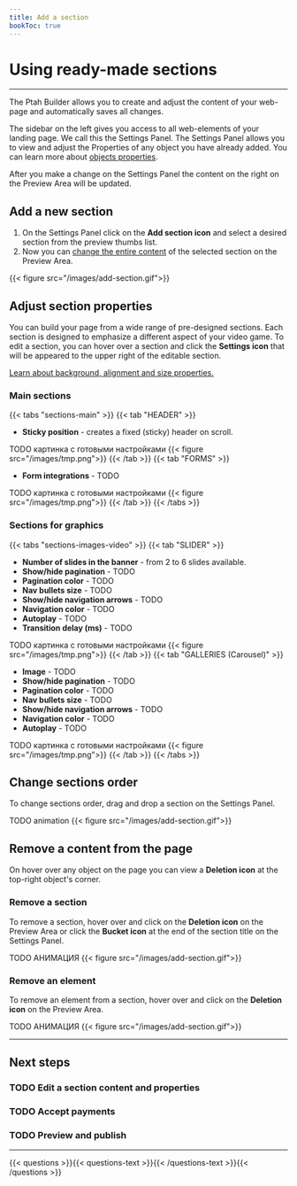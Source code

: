 ```yaml
---
title: Add a section
bookToc: true
---
```


# Using ready-made sections
***

The Ptah Builder allows you to create and adjust the content of your web-page and automatically saves all changes.

The sidebar on the left gives you access to all web-elements of your landing page. We call this the Settings Panel.
The Settings Panel allows you to view and adjust the Properties of any object you have already added.
You can learn more about [objects properties](/docs/edit-section).

After you make a change on the Settings Panel the content on the right on the Preview Area will be updated. 

## Add a new section

1. On the Settings Panel click on the **Add section icon** and select a desired section from the preview thumbs list.
2. Now you can [change the entire content](/docs/edit-section) of the selected section on the Preview Area.

{{< figure src="/images/add-section.gif">}}

## Adjust section properties

You can build your page from a wide range of pre-designed sections.
Each section is designed to emphasize a different aspect of your video game.
To edit a section, you can hover over a section and click the **Settings icon** that will be appeared to the upper right of the editable section.

[Learn about background, alignment and size properties.](TODO)

### **Main sections**

{{< tabs "sections-main" >}}
{{< tab "HEADER" >}}
- **Sticky position** - creates a fixed (sticky) header on scroll.

TODO картинка с готовыми настройками
{{< figure src="/images/tmp.png">}}
{{< /tab >}}
{{< tab "FORMS" >}}
- **Form integrations** - TODO

TODO картинка с готовыми настройками
{{< figure src="/images/tmp.png">}}
{{< /tab >}}
{{< /tabs >}}

### **Sections for graphics**

{{< tabs "sections-images-video" >}}
{{< tab "SLIDER" >}}
- **Number of slides in the banner** - from 2 to 6 slides available.
- **Show/hide pagination** - TODO
- **Pagination color** - TODO
- **Nav bullets size** - TODO
- **Show/hide navigation arrows** - TODO
- **Navigation color** - TODO
- **Autoplay** - TODO
- **Transition delay (ms)** - TODO

TODO картинка с готовыми настройками
{{< figure src="/images/tmp.png">}}
{{< /tab >}}
{{< tab "GALLERIES (Carousel)" >}}
- **Image** - TODO
- **Show/hide pagination** - TODO
- **Pagination color** - TODO
- **Nav bullets size** - TODO
- **Show/hide navigation arrows** - TODO
- **Navigation color** - TODO
- **Autoplay** - TODO

TODO картинка с готовыми настройками
{{< figure src="/images/tmp.png">}}
{{< /tab >}}
{{< /tabs >}}

## Change sections order

To change sections order, drag and drop a section on the Settings Panel.

TODO animation
{{< figure src="/images/add-section.gif">}}

## Remove a content from the page

On hover over any object on the page you can view a **Deletion icon** at the top-right object's corner.

### Remove a section

To remove a section, hover over and click on the **Deletion icon** on the Preview Area or click the **Bucket icon** at the end of the section title on the Settings Panel.

TODO АНИМАЦИЯ
{{< figure src="/images/add-section.gif">}}

### Remove an element

To remove an element from a section, hover over and click on the **Deletion icon** on the Preview Area.

TODO АНИМАЦИЯ
{{< figure src="/images/add-section.gif">}}

***

## Next steps

### TODO Edit a section content and properties
### TODO Accept payments
### TODO Preview and publish

***

{{< questions >}}{{< questions-text >}}{{< /questions-text >}}{{< /questions >}}
